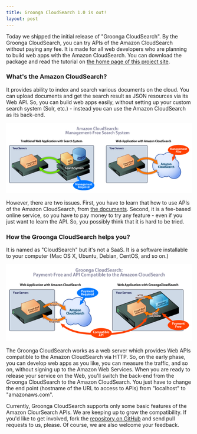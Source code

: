 ```yaml
---
title: Groonga CloudSearch 1.0 is out!
layout: post
---
```


Today we shipped the initial release of "Groonga CloudSearch". By the Groonga CloudSearch, you can try APIs of the Amazon CloudSearch without paying any fee. It is made for all web developers who are planning to build web apps with the Amazon CloudSearch. You can download the package and read the tutorial on [the home page of this project site](http://gcs.groonga.org/).


### What's the Amazon CloudSearch?

It provides ability to index and search various documents on the cloud. You can upload documents and get the search result as JSON resources via its Web API. So, you can build web apps easily, without setting up your custom search system (Solr, etc.) - instead you can use the Amazon CloudSearch as its back-end.

<a href="/images/architecture-trad-vs-acs-large.png" rel="lightbox"><img src="/images/architecture-trad-vs-acs-small.png" alt="(Figure 1: Legacy Web Apps v.s. Web Apps with Amazon CloudSearch)" /></a>

However, there are two issues. First, you have to learn that how to use APIs of the Amazon CloudSearch, from [the documents](http://aws.amazon.com/documentation/cloudsearch/). Second, it is a fee-based online service, so you have to pay money to try any feature - even if you just want to learn the API. So, you possibly think that it is hard to be tried.

### How the Groonga CloudSearch helps you?

It is named as "CloudSearch" but it's not a SaaS. It is a software installable to your computer (Mac OS X, Ubuntu, Debian, CentOS, and so on.)

<a href="/images/architecture-acs-vs-gcs-large.png" rel="lightbox"><img src="/images/architecture-acs-vs-gcs-small.png" alt="(Figure 2: Web Apps with Amazon CloudSearch v.s. Web Apps with Groonga CloudSearch)" /></a>

The Groonga CloudSearch works as a web server which provides Web APIs compatible to the Amazon CloudSearch via HTTP. So, on the early phase, you can develop web apps as you like, you can measure the traffic, and so on, without signing up to the Amazon Web Services. When you are ready to release your service on the Web, you'll switch the back-end from the Groonga CloudSearch to the Amazon CloudSearch. You just have to change the end point (hostname of the URL to access to APIs) from "localhost" to "amazonaws.com".

Currently, Groonga CloudSearch supports only some basic features of the Amazon ClourSearch APIs. We are keeping up to grow the compatibility. If you'd like to get involved, fork the [repository on GitHub](https://github.com/groonga/gcs) and send pull requests to us, please. Of course, we are also welcome your feedback.

